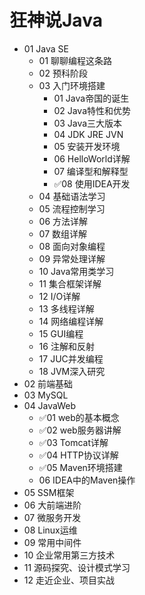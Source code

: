 # 狂神说Java
- 01 Java SE
    - 01 聊聊编程这条路
    - 02 预科阶段
    - 03 入门环境搭建
        - 01 Java帝国的诞生
        - 02 Java特性和优势
        - 03 Java三大版本
        - 04 JDK JRE JVN
        - 05 安装开发环境
        - 06 HelloWorld详解
        - 07 编译型和解释型
        - ✅08 使用IDEA开发
    - 04 基础语法学习
    - 05 流程控制学习
    - 06 方法详解
    - 07 数组详解
    - 08 面向对象编程
    - 09 异常处理详解
    - 10 Java常用类学习
    - 11 集合框架详解
    - 12 I/O详解
    - 13 多线程详解
    - 14 网络编程详解
    - 15 GUI编程
    - 16 注解和反射
    - 17 JUC并发编程
    - 18 JVM深入研究
- 02 前端基础
- 03 MySQL
- 04 JavaWeb
    - ✅01 web的基本概念
    - ✅02 web服务器讲解
    - ✅03 Tomcat详解
    - ✅04 HTTP协议详解
    - ✅05 Maven环境搭建
    - 06 IDEA中的Maven操作
- 05 SSM框架
- 06 大前端进阶
- 07 微服务开发
- 08 Linux运维
- 09 常用中间件
- 10 企业常用第三方技术
- 11 源码探究、设计模式学习
- 12 走近企业、项目实战